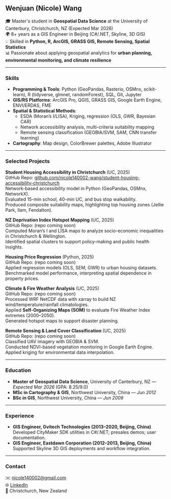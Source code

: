 ## Wenjuan (Nicole) Wang

🎓 Master's student in **Geospatial Data Science** at the University of Canterbury, Christchurch, NZ (Expected Mar 2026)  
🌍 8+ years as a GIS Engineer in Beijing (C#/.NET, Skyline, 3D GIS)  
💡 Skilled in **Python, R, ArcGIS, GRASS GIS, Remote Sensing, Spatial Statistics**  
📊 Passionate about applying geospatial analytics for **urban planning, environmental monitoring, and climate resilience**

---

### Skills
- **Programming & Tools**: Python (GeoPandas, Rasterio, OSMnx, scikit-learn), R (tidyverse, glmnet, randomForest), SQL, Git, Jupyter  
- **GIS/RS Platforms**: ArcGIS Pro, QGIS, GRASS GIS, Google Earth Engine, ENVI/ERDAS, FME  
- **Spatial & Statistical Methods**:  
  - ESDA (Moran’s I/LISA), Kriging, regression (OLS, GWR, Bayesian CAR)  
  - Network accessibility analysis, multi-criteria suitability mapping  
  - Remote sensing classification (GEOBIA/SVM, SAM, CNN transfer learning)  
- **Cartography**: Map design, ColorBrewer palettes, Adobe Illustrator  

---

### Selected Projects
**Student Housing Accessibility in Christchurch** (UC, 2025)  
GitHub Repo: [github.com/nicole140002-wang/student-housing-accessibility-christchurch](https://github.com/nicole140002-wang/student-housing-accessibility-christchurch)  
Network-based accessibility model in Python (GeoPandas, OSMnx, NetworkX).  
Evaluated 15-min school, 40-min UC, and bus stop walkability.  
Produced composite suitability maps, highlighting top housing zones (Jellie Park, Ilam, Fendalton).  

**NZ Deprivation Index Hotspot Mapping** (UC, 2025)  
GitHub Repo: (repo coming soon)  
Computed Moran’s I and LISA maps to analyze socio-economic inequalities in Christchurch & Wellington.  
Identified spatial clusters to support policy-making and public health insights.  

**Housing Price Regression** (Python, 2025)  
GitHub Repo: (repo coming soon)  
Applied regression models (OLS, SEM, GWR) to urban housing datasets.  
Benchmarked model performance, interpreting spatial dependence in property prices.  

**Climate & Fire Weather Analysis** (UC, 2025)  
GitHub Repo: (repo coming soon)  
Processed WRF NetCDF data with xarray to build NZ wind/temperature/rainfall climatologies.  
Applied **Self-Organizing Maps (SOM)** to evaluate Fire Weather Index extremes (2000–2050).  
Generated hotspot maps to support disaster planning.  

**Remote Sensing & Land Cover Classification** (UC, 2025)  
GitHub Repo: (repo coming soon)  
Classified UAV imagery with GEOBIA & SVM.  
Conducted NDVI-based vegetation monitoring in Google Earth Engine.  
Applied kriging for environmental data interpolation.  

---

### Education
- **Master of Geospatial Data Science**, University of Canterbury, NZ — *Expected Mar 2026* (GPA: 8.25/9.0)  
- **MSc in Cartography & GIS**, Northwest University, China — *Jun 2012*  
- **BSc in GIS**, Northwest University, China — *Jun 2009*  

---

### Experience
- **GIS Engineer, Gvitech Technologies (2013–2020, Beijing, China)**  
  Developed CityMaker SDK utilities in C#/.NET; presales demos; user documentation.  
- **GIS Engineer, Eastdawn Corporation (2012–2013, Beijing, China)**  
  Supported Skyline 3D GIS deployments and workflow integration.  

---

### Contact
✉️ [nicole140002@gmail.com](mailto:nicole140002@gmail.com)  
🌐 [LinkedIn](https://linkedin.com/in/your-link)  
📍 Christchurch, New Zealand
